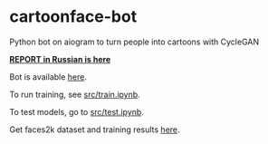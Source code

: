 # cartoonface-bot
Python bot on aiogram to turn people into cartoons with CycleGAN

[**REPORT in Russian is here**](REPORT.md)

Bot is available [here](https://t.me/CartoonFaceBot).

To run training, see [src/train.ipynb](src/train.ipynb).

To test models, go to [src/test.ipynb](src/test.ipynb).

Get faces2k dataset and training results [here](https://disk.yandex.ru/d/vsNxAX7ATiAgeg).
